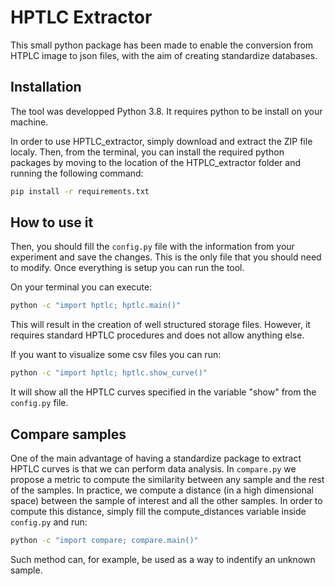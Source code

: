 # HPTLC Extractor

This small python package has been made to enable the conversion from HTPLC image to json files, with the aim of creating standardize databases.

## Installation

The tool was developped Python 3.8. It requires python to be install on your machine.


In order to use HPTLC_extractor, simply download and extract the ZIP file localy. Then, from the terminal, you can install the required python packages by moving to the location of the HTPLC_extractor folder and running the following command:

```sh
pip install -r requirements.txt
```

## How to use it

Then, you should fill the `config.py` file with the information from your experiment and save the changes. This is the only file that you should need to modify. Once everything is setup you can run the tool.


On your terminal you can execute:
```sh
python -c "import hptlc; hptlc.main()"
```

This will result in the creation of well structured storage files. However, it requires standard HPTLC procedures and does not allow anything else. 


If you want to visualize some csv files you can run:
```sh
python -c "import hptlc; hptlc.show_curve()"
```

It will show all the HPTLC curves specified in the variable "show" from the `config.py` file.


## Compare samples

One of the main advantage of having a standardize package to extract HPTLC curves is that we can perform data analysis. In `compare.py` we propose a metric to compute the similarity between any sample and the rest of the samples. In practice, we compute a distance (in a high dimensional space) between the sample of interest and all the other samples. In order to compute this distance, simply fill the compute_distances variable inside `config.py` and run:

```sh
python -c "import compare; compare.main()"
```

Such method can, for example, be used as a way to indentify an unknown sample. 
